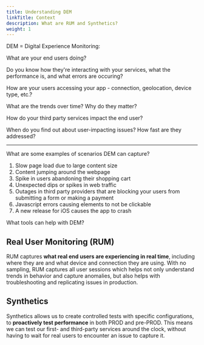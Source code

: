 ```yaml
---
title: Understanding DEM
linkTitle: Context
description: What are RUM and Synthetics?
weight: 1
---
```


DEM = Digital Experience Monitoring: 

What are your end users doing? 

Do you know how they're interacting with your services, what the performance is, and what errors are occuring? 

How are your users accessing your app - connection, geolocation, device type, etc.?

What are the trends over time? Why do they matter?

How do your third party services impact the end user?

When do you find out about user-impacting issues? How fast are they addressed?

---

What are some examples of scenarios DEM can capture?

1. Slow page load due to large content size
1. Content jumping around the webpage
1. Spike in users abandoning their shopping cart
1. Unexpected dips or spikes in web traffic
1. Outages in third party providers that are blocking your users from submitting a form or making a payment
1. Javascript errors causing elements to not be clickable
1. A new release for iOS causes the app to crash

What tools can help with DEM?

## Real User Monitoring (RUM)
RUM captures **what real end users are experiencing in real time**, including where they are and what device and connection they are using. With no sampling, RUM captures all user sessions which helps not only understand trends in behavior and capture anomalies, but also helps with troubleshooting and replicating issues in production.

## Synthetics
Synthetics allows us to create controlled tests with specific configurations, to **proactively test performance** in both PROD and pre-PROD. This means we can test our first- and third-party services around the clock, without having to wait for real users to encounter an issue to capture it.